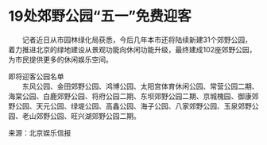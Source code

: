 # 19处郊野公园“五一”免费迎客  

&emsp;&emsp;记者近日从市园林绿化局获悉，今后几年本市还将陆续新建31个郊野公园，着力推进北京的绿地建设从景观功能向休闲功能升级，最终建成102座郊野公园，为市民提供更多的休闲娱乐空间。  

即将迎客公园名单  
&emsp;&emsp;东风公园、金田郊野公园、鸿博公园、太阳宫体育休闲公园、常营公园二期、海棠公园、白鹿郊野公园、将府公园二期、东坝郊野公园二期、京城槐园、御康郊野公园、天元公园、绿堤公园、高鑫公园、海子公园、八家郊野公园、玉泉郊野公园、老山郊野公园、旺兴湖郊野公园二期。  

来源：北京娱乐信报  